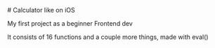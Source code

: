 \# Calculator like on iOS

My first project as a beginner Frontend dev

It consists of 16 functions and a couple more things, made with eval()
